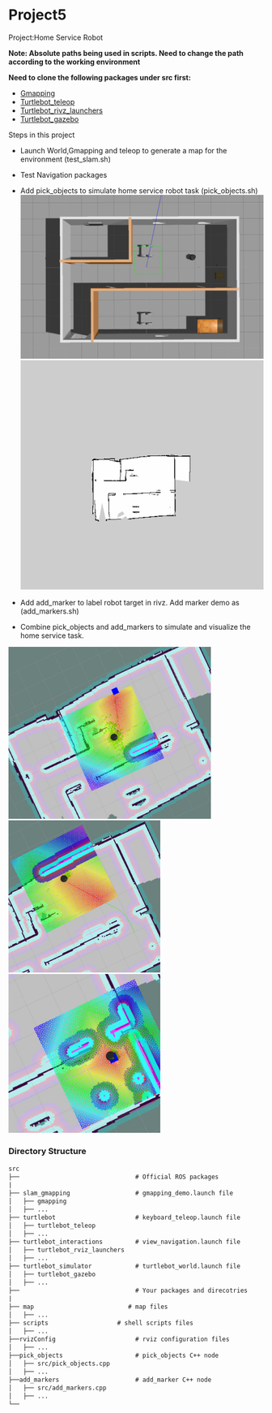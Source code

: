 # Project5
Project:Home Service Robot

**Note: Absolute paths being used in scripts. Need to change the path according to the working environment**

**Need to clone the following packages under src first:**
 * [Gmapping](http://wiki.ros.org/gmapping)
 * [Turtlebot_teleop](http://wiki.ros.org/turtlebot_teleop)
 * [Turtlebot_rivz_launchers](http://wiki.ros.org/turtlebot_rviz_launchers)
 * [Turtlebot_gazebo](http://wiki.ros.org/turtlebot_gazebo)



Steps in this project
* Launch World,Gmapping and teleop to generate a map for the environment (test_slam.sh)
* Test Navigation packages 
* Add pick_objects to simulate home service robot task (pick_objects.sh)
![Mymap](./writeup/Myworld.png)
![Mymap](./writeup/Mymap.png)



* Add add_marker to label robot target in rivz. Add marker demo as (add_markers.sh)
* Combine pick_objects and add_markers to simulate and visualize the home service task.
<img src="./home_service1.png" width="400" />
<img src="./home_service2.png" width="300" />
<img src="./home_service3.png" width="300" />

### Directory Structure
    src
    ├──                                # Official ROS packages
    |
    ├── slam_gmapping                  # gmapping_demo.launch file                   
    │   ├── gmapping
    │   ├── ...
    ├── turtlebot                      # keyboard_teleop.launch file
    │   ├── turtlebot_teleop
    │   ├── ...
    ├── turtlebot_interactions         # view_navigation.launch file      
    │   ├── turtlebot_rviz_launchers
    │   ├── ...
    ├── turtlebot_simulator            # turtlebot_world.launch file 
    │   ├── turtlebot_gazebo
    │   ├── ...
    ├──                                # Your packages and direcotries
    |
    ├── map                          # map files
    │   ├── ...
    ├── scripts                   # shell scripts files
    │   ├── ...
    ├──rvizConfig                      # rviz configuration files
    │   ├── ...
    ├──pick_objects                    # pick_objects C++ node
    │   ├── src/pick_objects.cpp
    │   ├── ...
    ├──add_markers                     # add_marker C++ node
    │   ├── src/add_markers.cpp
    │   ├── ...
    └──